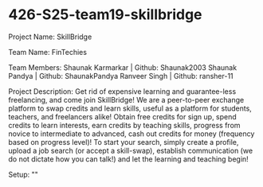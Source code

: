 # 426-S25-team19-skillbridge

Project Name: SkillBridge

Team Name: FinTechies

Team Members:
Shaunak Karmarkar | Github: Shaunak2003
Shaunak Pandya | Github: ShaunakPandya
Ranveer Singh | Github: ransher-11

Project Description: 
Get rid of expensive learning and guarantee-less freelancing, and come join SkillBridge! We are a peer-to-peer exchange platform to swap credits and learn skills, useful as a platform for students, teachers, and freelancers alike! Obtain free credits for sign up, spend credits to learn interests, earn credits by teaching skills, progress from novice to intermediate to advanced, cash out credits for money (frequency based on progress level)! To start your search, simply create a profile, upload a job search (or accept a skill-swap), establish communication (we do not dictate how you can talk!) and let the learning and teaching begin!

Setup:
    ""